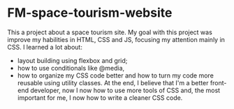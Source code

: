 # FM-space-tourism-website
This a project about a space tourism site.
My goal with this project was improve my habilities in HTML, CSS and JS, focusing my attention mainly in CSS.
I learned a lot about: 
  - layout building using flexbox and grid; 
  - how to use conditionals like @media, 
  - how to organize my CSS code better and how to turn my code more reusable using utility classes.
At the end, I believe that I'm a better front-end developer, now I now how to use more tools of CSS and, the most important for me, I now how to write a cleaner CSS code.
